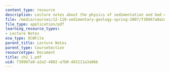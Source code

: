 ```yaml
---
content_type: resource
description: Lecture notes about the physics of sedimentation and bed configurations.
file: /media/courses/12-110-sedimentary-geology-spring-2007/f38967a0a2a24802a7b0d42111a3a0bb_ch2_1.pdf
file_type: application/pdf
learning_resource_types:
- Lecture Notes
ocw_type: OCWFile
parent_title: Lecture Notes
parent_type: CourseSection
resourcetype: Document
title: ch2_1.pdf
uid: f38967a0-a2a2-4802-a7b0-d42111a3a0bb
---
```

